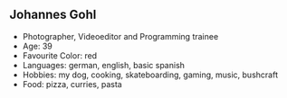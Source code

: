 ## Johannes Gohl
- Photographer, Videoeditor and Programming trainee
- Age: 39
- Favourite Color: red
- Languages: german, english, basic spanish
- Hobbies: my dog, cooking, skateboarding, gaming, music, bushcraft
- Food: pizza, curries, pasta

##

